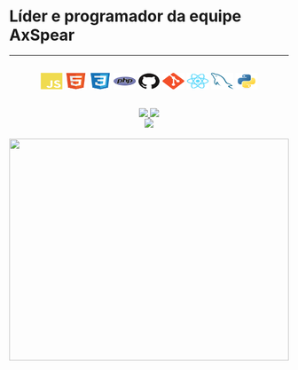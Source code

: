 
<div align="start" ><h1>Líder e programador da equipe AxSpear</h1>
<hr>
<div style="display: inline_block" align="center"><br>
  <img align="center" alt="JavaScript" height="30" width="40" src="https://raw.githubusercontent.com/devicons/devicon/master/icons/javascript/javascript-plain.svg">
  <img align="center" alt="HTML5" height="30" width="40" src="https://raw.githubusercontent.com/devicons/devicon/master/icons/html5/html5-original.svg">
  <img align="center" alt="CSS3" height="30" width="40" src="https://raw.githubusercontent.com/devicons/devicon/master/icons/css3/css3-original.svg">
  <img align="center" alt="PHP 8" height="30" width="40" src="https://raw.githubusercontent.com/devicons/devicon/master/icons/php/php-original.svg">
  <img align="center" alt="GitHub" height="30" width="40" src="https://raw.githubusercontent.com/devicons/devicon/master/icons/github/github-original.svg">
  <img align="center" alt="Git" height="30" width="40" src="https://raw.githubusercontent.com/devicons/devicon/master/icons/git/git-original.svg">
  <img align="center" alt="React" height="30" width="40" src="https://raw.githubusercontent.com/devicons/devicon/master/icons/react/react-original.svg">
  <img align="center" alt="MySQL" height="30" width="40" src="https://raw.githubusercontent.com/devicons/devicon/master/icons/mysql/mysql-original.svg">
  <img align="center" alt="Python" height="30" width="40" src="https://raw.githubusercontent.com/devicons/devicon/master/icons/python/python-original.svg">
</div><br>

</div><br>               
 <div align="center">
  <a href="https://github.com/erickgamer56">
  <img height="150em" src="https://github-readme-stats.vercel.app/api?username=ericknovaes56&show_icons=true&theme=dark&include_all_commits=true&count_private=true"/>
  <img height="150em" src="https://github-readme-stats.vercel.app/api/top-langs/?username=ericknovaes56&layout=compact&langs_count=7&theme=dark"/>
</div>
<div align="center"> 
  <a href="https://www.instagram.com/erickgamer56/"><img src="https://img.shields.io/badge/Instagram-OOOO?style=for-the-badge&logo=instagram&logoColor=black"></a> 
</div><br>
 <div align="center">
     <img height="400" width="100%" src="https://tenor.com/view/pc-hack-hacker-guy-fawkes-mask-gif-17047235.gif">
</div>
